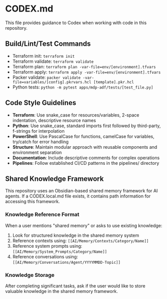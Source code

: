 # CODEX.md

This file provides guidance to Codex when working with code in this repository.

## Build/Lint/Test Commands
- Terraform init: `terraform init`
- Terraform validate: `terraform validate`
- Terraform plan: `terraform plan -var-file=env/[environment].tfvars`
- Terraform apply: `terraform apply -var-file=env/[environment].tfvars`
- Packer validate: `packer validate -var-file=variables/[config].pkrvars.hcl [template].pkr.hcl`
- Python tests: `python -m pytest apps/mdp-adf/tests/[test_file.py]`

## Code Style Guidelines
- **Terraform**: Use snake_case for resources/variables, 2-space indentation, descriptive resource names
- **Python**: Use snake_case, standard imports first followed by third-party, f-strings for interpolation
- **PowerShell**: Use PascalCase for functions, camelCase for variables, try/catch for error handling
- **Structure**: Maintain modular approach with reusable components and environment separation
- **Documentation**: Include descriptive comments for complex operations
- **Pipelines**: Follow established CI/CD patterns in the pipelines/ directory

## Shared Knowledge Framework
This repository uses an Obsidian-based shared memory framework for AI agents. If a CODEX.local.md file exists, it contains path information for accessing this framework.

### Knowledge Reference Format
When a user mentions "shared memory" or asks to use existing knowledge:
1. Look for structured knowledge in the shared memory system
2. Reference contexts using: `[[AI/Memory/Contexts/Category/Name]]`
3. Reference system prompts using: `[[AI/Memory/System_Prompts/Category/Name]]`
4. Reference conversations using: `[[AI/Memory/Conversations/Agent/YYYYMMDD-Topic]]`

### Knowledge Storage
After completing significant tasks, ask if the user would like to store valuable knowledge in the shared memory framework.